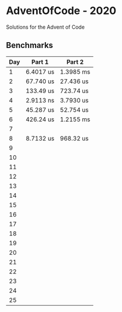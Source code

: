 # AdventOfCode - 2020

Solutions for the Advent of Code

## Benchmarks
| Day | Part 1    | Part 2    |
|-----|-----------|-----------|
| 1   | 6.4017 us | 1.3985 ms |
| 2   | 67.740 us | 27.436 us |
| 3   | 133.49 us | 723.74 us |
| 4   | 2.9113 ns | 3.7930 us |
| 5   | 45.287 us | 52.754 us |
| 6   | 426.24 us | 1.2155 ms |
| 7   |           |           |
| 8   | 8.7132 us | 968.32 us |
| 9   |           |           |
| 10  |           |           |
| 11  |           |           |
| 12  |           |           |
| 13  |           |           |
| 14  |           |           |
| 15  |           |           |
| 16  |           |           |
| 17  |           |           |
| 18  |           |           |
| 19  |           |           |
| 20  |           |           |
| 21  |           |           |
| 22  |           |           |
| 23  |           |           |
| 24  |           |           |
| 25  |           |           |

